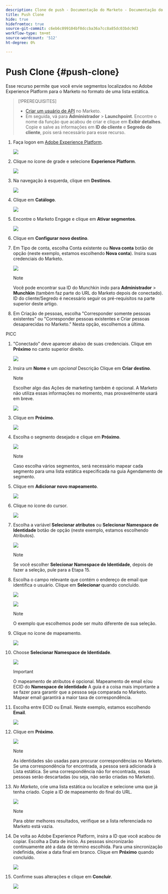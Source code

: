 ```yaml
---
description: Clone de push - Documentação do Marketo - Documentação do produto
title: Push Clone
hide: true
hidefromtoc: true
source-git-commit: c6eb6c099104bf0dccba36a7cc8a85dc03bdc9d3
workflow-type: tm+mt
source-wordcount: '512'
ht-degree: 0%

---
```


# Push Clone {#push-clone}

Esse recurso permite que você envie segmentos localizados no Adobe Experience Platform para o Marketo no formato de uma lista estática.

>[!PREREQUISITES]
>
>* [Criar um usuário de API](/help/marketo/product-docs/administration/users-and-roles/create-an-api-only-user.md) no Marketo.
>* Em seguida, vá para **Administrador** > **Launchpoint**. Encontre o nome da função que acabou de criar e clique em **Exibir detalhes**. Copie e salve as informações em **ID do cliente** e **Segredo do cliente**, pois será necessário para esse recurso.


1. Faça logon em [Adobe Experience Platform](https://experience.adobe.com/).

   ![](assets/push-an-adobe-experience-platform-segment-to-a-marketo-static-list-1.png)

1. Clique no ícone de grade e selecione **Experience Platform**.

   ![](assets/push-an-adobe-experience-platform-segment-to-a-marketo-static-list-2.png)

1. Na navegação à esquerda, clique em **Destinos**.

   ![](assets/push-an-adobe-experience-platform-segment-to-a-marketo-static-list-3.png)

1. Clique em **Catálogo**.

   ![](assets/push-an-adobe-experience-platform-segment-to-a-marketo-static-list-4.png)

1. Encontre o Marketo Engage e clique em **Ativar segmentos**.

   ![](assets/push-an-adobe-experience-platform-segment-to-a-marketo-static-list-5.png)

1. Clique em **Configurar novo destino**.


1. Em Tipo de conta, escolha Conta existente ou **Nova conta** botão de opção (neste exemplo, estamos escolhendo **Nova conta**). Insira suas credenciais do Marketo.

   ![](assets/push-an-adobe-experience-platform-segment-to-a-marketo-static-list-6.png)

   >[!NOTE]
   >
   >Você pode encontrar sua ID do Munchkin indo para **Administrador** > **Munchkin** (também faz parte do URL do Marketo depois de conectado). ID do cliente/Segredo é necessário seguir os pré-requisitos na parte superior deste artigo.

1. Em Criação de pessoas, escolha &quot;Corresponder somente pessoas existentes&quot; ou &quot;Corresponder pessoas existentes e Criar pessoas desaparecidas no Marketo.&quot; Nesta opção, escolhemos a última.

PICC

1. &quot;Conectado&quot; deve aparecer abaixo de suas credenciais. Clique em **Próximo** no canto superior direito.

   ![](assets/push-an-adobe-experience-platform-segment-to-a-marketo-static-list-7.png)

1. Insira um **Nome** e um _opcional_ Descrição Clique em **Criar destino**.

   >[!NOTE]
   >
   >Escolher algo das Ações de marketing também é opcional. A Marketo não utiliza essas informações no momento, mas provavelmente usará em breve.

   ![](assets/push-an-adobe-experience-platform-segment-to-a-marketo-static-list-8.png)

1. Clique em **Próximo**.

   ![](assets/push-an-adobe-experience-platform-segment-to-a-marketo-static-list-9.png)

1. Escolha o segmento desejado e clique em **Próximo**.

   ![](assets/push-an-adobe-experience-platform-segment-to-a-marketo-static-list-10.png)

   >[!NOTE]
   >
   >Caso escolha vários segmentos, será necessário mapear cada segmento para uma lista estática especificada na guia Agendamento de segmento.

1. Clique em **Adicionar novo mapeamento**.

   ![](assets/push-an-adobe-experience-platform-segment-to-a-marketo-static-list-11.png)

1. Clique no ícone do cursor.

   ![](assets/push-an-adobe-experience-platform-segment-to-a-marketo-static-list-12.png)

1. Escolha a variável **Selecionar atributos** ou **Selecionar Namespace de Identidade** botão de opção (neste exemplo, estamos escolhendo Atributos).

   ![](assets/push-an-adobe-experience-platform-segment-to-a-marketo-static-list-13.png)

   >[!NOTE]
   >
   >Se você escolher **Selecionar Namespace de Identidade**, depois de fazer a seleção, pule para a Etapa 15.

1. Escolha o campo relevante que contém o endereço de email que identifica o usuário. Clique em **Selecionar** quando concluído.

   ![](assets/push-an-adobe-experience-platform-segment-to-a-marketo-static-list-14.png)

   ![](assets/push-an-adobe-experience-platform-segment-to-a-marketo-static-list-15.png)

   >[!NOTE]
   >
   >O exemplo que escolhemos pode ser muito diferente de sua seleção.

1. Clique no ícone de mapeamento.

   ![](assets/push-an-adobe-experience-platform-segment-to-a-marketo-static-list-16.png)

1. Choose **Selecionar Namespace de Identidade**.

   ![](assets/push-an-adobe-experience-platform-segment-to-a-marketo-static-list-17.png)

   >[!IMPORTANT]
   >
   >O mapeamento de atributos é opcional. Mapeamento de email e/ou ECID do **Namespace de identidade** A guia é a coisa mais importante a se fazer para garantir que a pessoa seja comparada no Marketo. Mapear email garantirá a maior taxa de correspondência.

1. Escolha entre ECID ou Email. Neste exemplo, estamos escolhendo **Email**.

   ![](assets/push-an-adobe-experience-platform-segment-to-a-marketo-static-list-18.png)

1. Clique em **Próximo**.

   ![](assets/push-an-adobe-experience-platform-segment-to-a-marketo-static-list-19.png)

   >[!NOTE]
   >
   >As identidades são usadas para procurar correspondências no Marketo. Se uma correspondência for encontrada, a pessoa será adicionada à Lista estática. Se uma correspondência não for encontrada, essas pessoas serão descartadas (ou seja, não serão criadas no Marketo).

1. _No Marketo_, crie uma lista estática ou localize e selecione uma que já tenha criado. Copie a ID de mapeamento do final do URL.

   ![](assets/push-an-adobe-experience-platform-segment-to-a-marketo-static-list-20.png)

   >[!NOTE]
   >
   >Para obter melhores resultados, verifique se a lista referenciada no Marketo está vazia.

1. De volta ao Adobe Experience Platform, insira a ID que você acabou de copiar. Escolha a Data de início. As pessoas sincronizarão continuamente até a data de término escolhida. Para uma sincronização indefinida, deixe a data final em branco. Clique em **Próximo** quando concluído.

   ![](assets/push-an-adobe-experience-platform-segment-to-a-marketo-static-list-21.png)

1. Confirme suas alterações e clique em **Concluir**.

   ![](assets/push-an-adobe-experience-platform-segment-to-a-marketo-static-list-22.png)
